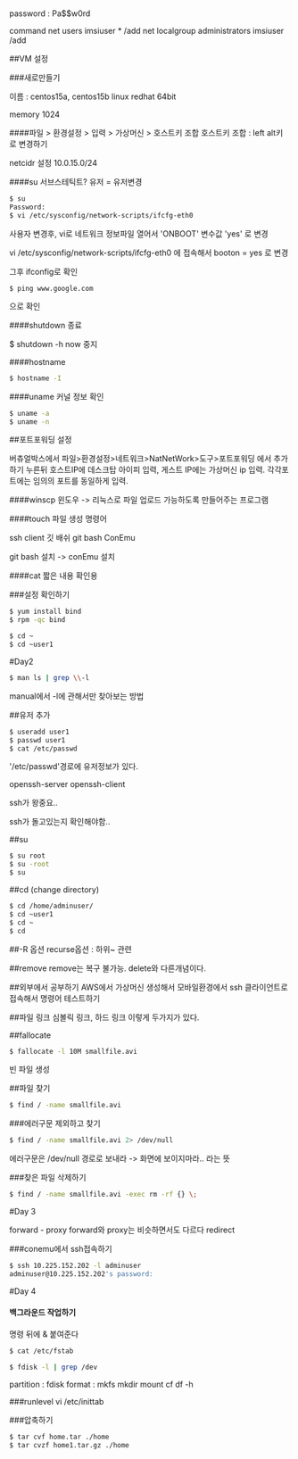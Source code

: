 #

password : Pa$$w0rd

command
net users imsiuser * /add
net localgroup administrators imsiuser /add


##VM 설정

###새로만들기

이름 : centos15a, centos15b
linux redhat 64bit

memory 1024


####파일 > 환경설정 > 입력 > 가상머신 > 호스트키 조합
호스트키 조합 : left alt키 로 변경하기

netcidr 설정
10.0.15.0/24


####su
서브스테틱트? 유저 = 유저변경

```bash
$ su
Password:
$ vi /etc/sysconfig/network-scripts/ifcfg-eth0
```
사용자 변경후, vi로 네트워크 정보파일 열어서 'ONBOOT' 변수값 'yes' 로 변경


vi /etc/sysconfig/network-scripts/ifcfg-eth0
에 접속해서
booton = yes 로 변경

그후 ifconfig로 확인
```
$ ping www.google.com
```
으로 확인





####shutdown
종료

$ shutdown -h now
중지

####hostname

``` bash
$ hostname -I
```



####uname
커널 정보 확인
```bash
$ uname -a
$ uname -n
```



##포트포워딩 설정

버츄얼박스에서
파일>환경설정>네트워크>NatNetWork>도구>포트포워딩
에서 추가하기 누른뒤
호스트IP에 데스크탑 아이피 입력, 게스트 IP에는 가상머신 ip 입력.
각각포트에는 임의의 포트를 동일하게 입력.



####winscp
윈도우 -> 리눅스로 파일 업로드 가능하도록 만들어주는 프로그램

####touch
파일 생성 명령어




ssh client
깃 배쉬
git bash
ConEmu



git bash 설치 -> conEmu 설치



####cat
짧은 내용 확인용



###설정 확인하기
```bash
$ yum install bind
$ rpm -qc bind
```



```bash
$ cd ~
$ cd ~user1
```




#Day2



```bash
$ man ls | grep \\-l
```
manual에서 -l에 관해서만 찾아보는 방법


##유저 추가
```bash
$ useradd user1
$ passwd user1
$ cat /etc/passwd
```

'/etc/passwd'경로에 유저정보가 있다.


openssh-server
openssh-client

ssh가 왕중요..

ssh가 돌고있는지 확인해야함..




##su
```bash
$ su root
$ su -root
$ su
```



##cd
(change directory)
```bash
$ cd /home/adminuser/
$ cd ~user1
$ cd ~
$ cd
```



##-R 옵션
recurse옵션 : 하위~ 관련



##remove
remove는 복구 불가능.
delete와 다른개념이다.




##외부에서 공부하기
AWS에서 가상머신 생성해서
모바일환경에서 ssh 클라이언트로 접속해서 명령어 테스트하기



##파일 링크
심볼릭 링크, 하드 링크 이렇게 두가지가 있다.


##fallocate
```bash
$ fallocate -l 10M smallfile.avi
```
빈 파일 생성





##파일 찾기
```bash
$ find / -name smallfile.avi
```

###에러구문 제외하고 찾기
```bash
$ find / -name smallfile.avi 2> /dev/null
```
에러구문은 /dev/null 경로로 보내라 -> 화면에 보이지마라.. 라는 뜻

###찾은 파일 삭제하기
```bash
$ find / -name smallfile.avi -exec rm -rf {} \;
```




#Day 3

forward - proxy
  forward와 proxy는 비슷하면서도 다르다
redirect


###conemu에서 ssh접속하기

```bash
$ ssh 10.225.152.202 -l adminuser
adminuser@10.225.152.202's password:
```


#Day 4

#### 백그라운드 작업하기
명령 뒤에 & 붙여준다






```bash
$ cat /etc/fstab
```




```bash
$ fdisk -l | grep /dev

```



partition : fdisk
format : mkfs
mkdir
mount
cf
df -h




###runlevel
vi /etc/inittab





###압축하기

```bash
$ tar cvf home.tar ./home
$ tar cvzf home1.tar.gz ./home
```







